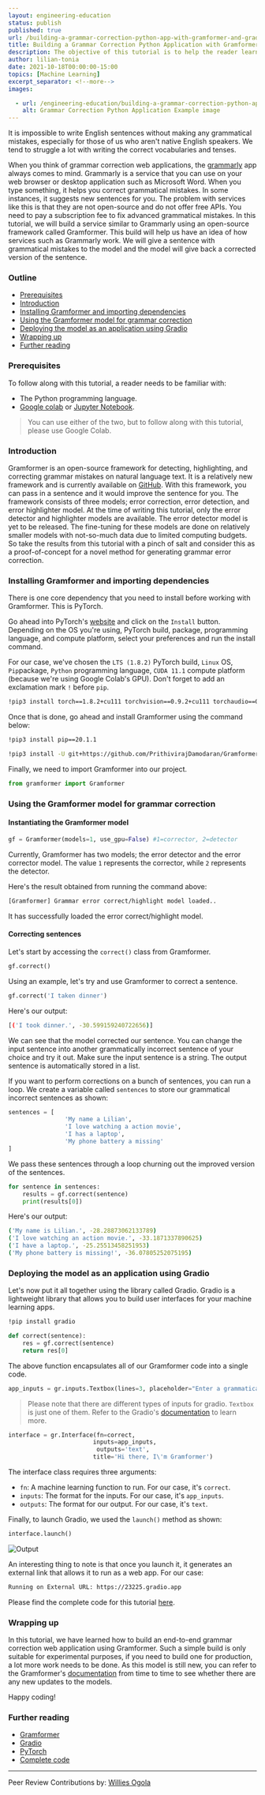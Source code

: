 ```yaml
---
layout: engineering-education
status: publish
published: true
url: /building-a-grammar-correction-python-app-with-gramformer-and-gradio/
title: Building a Grammar Correction Python Application with Gramformer and Gradio
description: The objective of this tutorial is to help the reader learn how to build a grammar correction python application using a library known as Gramformer and the gradio app.
author: lilian-tonia
date: 2021-10-18T00:00:00-15:00
topics: [Machine Learning]
excerpt_separator: <!--more-->
images:

  - url: /engineering-education/building-a-grammar-correction-python-app-with-gramformer-and-gradio/hero.png
    alt: Grammar Correction Python Application Example image
---
```

It is impossible to write English sentences without making any grammatical mistakes, especially for those of us who aren't native English speakers. We tend to struggle a lot with writing the correct vocabularies and tenses.
<!--more-->
When you think of grammar correction web applications, the [grammarly](https://app.grammarly.com/) app always comes to mind. Grammarly is a service that you can use on your web browser or desktop application such as Microsoft Word. When you type something, it helps you correct grammatical mistakes. In some instances, it suggests new sentences for you. The problem with services like this is that they are not open-source and do not offer free APIs. You need to pay a subscription fee to fix advanced grammatical mistakes.
In this tutorial, we will build a service similar to Grammarly using an open-source framework called Gramformer. This build will help us have an idea of how services such as Grammarly work. We will give a sentence with grammatical mistakes to the model and the model will give back a corrected version of the sentence.

### Outline
- [Prerequisites](#prerequisites)
- [Introduction](#introduction)
- [Installing Gramformer and importing dependencies](#installing-gramformer-and-importing-dependencies)
- [Using the Gramformer model for grammar correction](#using-the-gramformer-model-for-grammar-correction)
- [Deploying the model as an application using Gradio](#deploying-the-model-as-an-application-using-gradio)
- [Wrapping up](#wrapping-up)
- [Further reading](#further-reading)

### Prerequisites
To follow along with this tutorial, a reader needs to be familiar with:
- The Python programming language.
- [Google colab](https://research.google.com/colaboratory/) or [Jupyter Notebook](https://jupyter.org/). 
> You can use either of the two, but to follow along with this tutorial, please use Google Colab.

### Introduction
Gramformer is an open-source framework for detecting, highlighting, and correcting grammar mistakes on natural language text. It is a relatively new framework and is currently available on [GitHub](https://github.com/PrithivirajDamodaran/Gramformer). With this framework, you can pass in a sentence and it would improve the sentence for you. 
The framework consists of three models; error correction, error detection, and error highlighter model. At the time of writing this tutorial, only the error detector and highlighter models are available. The error detector model is yet to be released. The fine-tuning for these models are done on relatively smaller models with not-so-much data due to limited computing budgets. So take the results from this tutorial with a pinch of salt and consider this as a proof-of-concept for a novel method for generating grammar error correction.

### Installing Gramformer and importing dependencies
There is one core dependency that you need to install before working with Gramformer. This is PyTorch.

Go ahead into PyTorch's [website](https://pytorch.org/) and click on the `Install` button. Depending on the OS you're using, PyTorch build, package, programming language, and compute platform, select your preferences and run the install command.  

For our case, we've chosen the `LTS (1.8.2)` PyTorch build, `Linux` OS, `Pip`package, `Python` programming language, `CUDA 11.1` compute platform (because we're using Google Colab's GPU). Don't forget to add an exclamation mark `!` before `pip`.

```bash
!pip3 install torch==1.8.2+cu111 torchvision==0.9.2+cu111 torchaudio==0.8.2 -f https://download.pytorch.org/whl/lts/1.8/torch_lts.html
```

Once that is done, go ahead and install Gramformer using the command below:

```bash
!pip3 install pip==20.1.1 

!pip3 install -U git+https://github.com/PrithivirajDamodaran/Gramformer.git
```
Finally, we need to import Gramformer into our project.

```python
from gramformer import Gramformer
```

### Using the Gramformer model for grammar correction

#### Instantiating the Gramformer model
```python
gf = Gramformer(models=1, use_gpu=False) #1=corrector, 2=detector
```
Currently, Gramformer has two models; the error detector and the error corrector model. The value `1` represents the corrector, while `2` represents the detector. 

Here's the result obtained from running the command above:

```bash
[Gramformer] Grammar error correct/highlight model loaded..
```
It has successfully loaded the error correct/highlight model.

#### Correcting sentences
Let's start by accessing the `correct()` class from Gramformer.

```python
gf.correct()
```
Using an example, let's try and use Gramformer to correct a sentence.

```python
gf.correct('I taken dinner')
```

Here's our output:

```bash
[('I took dinner.', -30.599159240722656)]
```
We can see that the model corrected our sentence. You can change the input sentence into another grammatically incorrect sentence of your choice and try it out. Make sure the input sentence is a string. The output sentence is automatically stored in a list.

If you want to perform corrections on a bunch of sentences, you can run a loop. We create a variable called `sentences` to store our grammatical incorrect sentences as shown:

```python
sentences = [
                'My name a Lilian',
                'I love watching a action movie',
                'I has a laptop',
                'My phone battery a missing'
]
```
We pass these sentences through a loop churning out the improved version of the sentences.

```python
for sentence in sentences:
    results = gf.correct(sentence)
    print(results[0])
```

Here's our output:

```bash
('My name is Lilian.', -28.28873062133789)
('I love watching an action movie.', -33.1871337890625)
('I have a laptop.', -25.25513458251953)
('My phone battery is missing!', -36.07805252075195)
```

### Deploying the model as an application using Gradio
Let's now put it all together using the library called Gradio. Gradio is a lightweight library that allows you to build user interfaces for your machine learning apps.

```bash
!pip install gradio
```
```python
def correct(sentence):
    res = gf.correct(sentence) 
    return res[0] 
```
The above function encapsulates all of our Gramformer code into a single code.

```python
app_inputs = gr.inputs.Textbox(lines=3, placeholder="Enter a grammatically incorrect sentence here...")
```
>Please note that there are different types of inputs for gradio. `Textbox` is just one of them. Refer to the Gradio's [documentation](https://www.gradio.app/) to learn more. 

```python
interface = gr.Interface(fn=correct, 
                        inputs=app_inputs,
                         outputs='text', 
                        title='Hi there, I\'m Gramformer')
```
The interface class requires three arguments:

- `fn`: A machine learning function to run. For our case, it's `correct`.
- `inputs`: The format for the inputs. For our case, it's `app_inputs`.
- `outputs`: The format for our output. For our case, it's `text`.

Finally, to launch Gradio, we used the `launch()` method as shown:

```python
interface.launch()
```

![Output](/engineering-education/building-a-grammar-correction-python-app-with-gramformer-and-gradio/gramformer.png)

An interesting thing to note is that once you launch it, it generates an external link that allows it to run as a web app. For our case:
```bash
Running on External URL: https://23225.gradio.app
```

Please find the complete code for this tutorial [here](https://colab.research.google.com/drive/1sTt1R69ajgYme6LNFfEw8RYSmKRkp5vq?usp=sharing).

### Wrapping up
In this tutorial, we have learned how to build an end-to-end grammar correction web application using Gramformer. Such a simple build is only suitable for experimental purposes, if you need to build one for production, a lot more work needs to be done. As this model is still new, you can refer to the Gramformer's [documentation](https://github.com/PrithivirajDamodaran/Gramformer) from time to time to see whether there are any new updates to the models.

Happy coding!

### Further reading
- [Gramformer](https://github.com/PrithivirajDamodaran/Gramformer)
- [Gradio](https://www.gradio.app/)
- [PyTorch](https://pytorch.org/)
- [Complete code](https://colab.research.google.com/drive/1sTt1R69ajgYme6LNFfEw8RYSmKRkp5vq?usp=sharing)

---
Peer Review Contributions by: [Willies Ogola](/engineering-education/authors/willies-ogola/)
